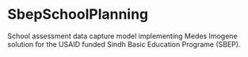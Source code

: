 SbepSchoolPlanning
==================

School assessment data capture model implementing Medes Imogene solution for the USAID funded Sindh Basic Education Programe (SBEP).
